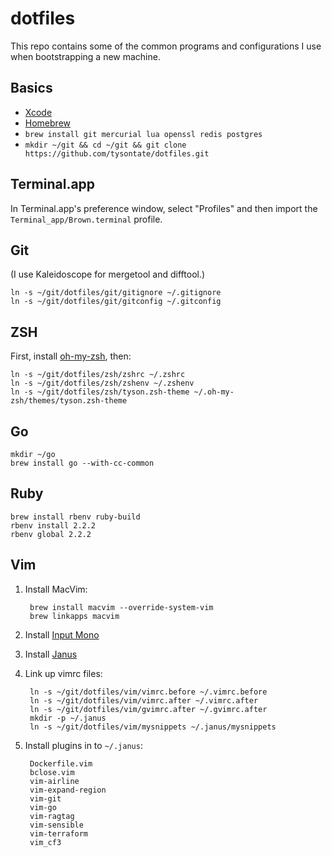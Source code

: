 # dotfiles

This repo contains some of the common programs and configurations I use when
bootstrapping a new machine.

## Basics

  * [Xcode](https://itunes.apple.com/us/app/xcode/id497799835?mt=12)
  * [Homebrew](http://brew.sh)
  * `brew install git mercurial lua openssl redis postgres`
  * `mkdir ~/git && cd ~/git && git clone https://github.com/tysontate/dotfiles.git`

## Terminal.app

In Terminal.app's preference window, select "Profiles" and then import the
`Terminal_app/Brown.terminal` profile.

## Git

(I use Kaleidoscope for mergetool and difftool.)

    ln -s ~/git/dotfiles/git/gitignore ~/.gitignore
    ln -s ~/git/dotfiles/git/gitconfig ~/.gitconfig

## ZSH

First, install [oh-my-zsh](https://github.com/robbyrussell/oh-my-zsh), then:

    ln -s ~/git/dotfiles/zsh/zshrc ~/.zshrc
    ln -s ~/git/dotfiles/zsh/zshenv ~/.zshenv
    ln -s ~/git/dotfiles/zsh/tyson.zsh-theme ~/.oh-my-zsh/themes/tyson.zsh-theme

## Go

    mkdir ~/go
    brew install go --with-cc-common

## Ruby

    brew install rbenv ruby-build
    rbenv install 2.2.2
    rbenv global 2.2.2

## Vim

1. Install MacVim:

        brew install macvim --override-system-vim
        brew linkapps macvim

2. Install [Input Mono](http://input.fontbureau.com)

3. Install [Janus](https://github.com/carlhuda/janus)

4. Link up vimrc files:

        ln -s ~/git/dotfiles/vim/vimrc.before ~/.vimrc.before
        ln -s ~/git/dotfiles/vim/vimrc.after ~/.vimrc.after
        ln -s ~/git/dotfiles/vim/gvimrc.after ~/.gvimrc.after
        mkdir -p ~/.janus
        ln -s ~/git/dotfiles/vim/mysnippets ~/.janus/mysnippets

5. Install plugins in to `~/.janus`:

        Dockerfile.vim
        bclose.vim
        vim-airline
        vim-expand-region
        vim-git
        vim-go
        vim-ragtag
        vim-sensible
        vim-terraform
        vim_cf3
